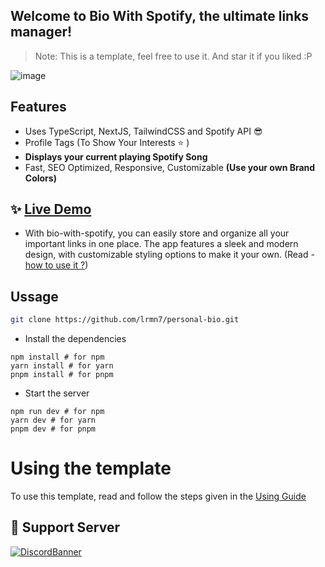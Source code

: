 
## Welcome to Bio With Spotify, the ultimate links manager!

> Note: This is a template, feel free to use it. And star it if you liked :P

![image](https://res.cloudinary.com/lrmn/image/upload/v1688643462/lrmn.dev/Screenshot_2023-07-06_at_16-34-14_L_RMN_%E3%81%84%E3%81%A4%E3%81%8B_%E7%A7%81%E3%81%8C%E3%83%92%E3%83%88%E3%81%98%E3%82%83%E3%81%AA%E3%81%8F%E3%81%AA%E3%81%A3%E3%81%A6%E3%82%82_wuvz9i.png)

## Features

- Uses TypeScript, NextJS, TailwindCSS and Spotify API 😎
- Profile Tags (To Show Your Interests ⭐ )
- **Displays your current playing Spotify Song**
- Fast, SEO Optimized, Responsive, Customizable **(Use your own Brand Colors)**


## :sparkles: [Live Demo](https://is-a.fun)

- With bio-with-spotify, you can easily store and organize all your important links in one place. The app features a sleek and modern design, with customizable styling options to make it your own. (Read - [how to use it ?](https://github.com/lrmn7/personal-bio/blob/main/USING.md))

## Ussage

```sh
git clone https://github.com/lrmn7/personal-bio.git
```
- Install the dependencies

```
npm install # for npm
yarn install # for yarn
pnpm install # for pnpm
```

- Start the server

```
npm run dev # for npm
yarn dev # for yarn
pnpm dev # for pnpm
```

# Using the template
To use this template, read and follow the steps given in the [Using Guide](https://github.com/lrmn7/personal-bio/blob/main/USING.md)

## 💌 Support Server

[![DiscordBanner](https://invidget.switchblade.xyz/2pkvB82NaS)](https://discord.gg/2pkvB82NaS)